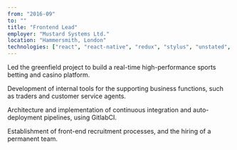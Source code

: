 ```yaml
---
from: "2016-09"
to: ""
title: "Frontend Lead"
employer: "Mustard Systems Ltd."
location: "Hammersmith, London"
technologies: ["react", "react-native", "redux", "stylus", "unstated", "jest", "websockets", "node"]
---
```


Led the greenfield project to build a real-time high-performance sports betting and casino platform.

Development of internal tools for the supporting business functions, such as traders and customer service agents.

Architecture and implementation of continuous integration and auto-deployment pipelines, using GitlabCI.

Establishment of front-end recruitment processes, and the hiring of a permanent team.
